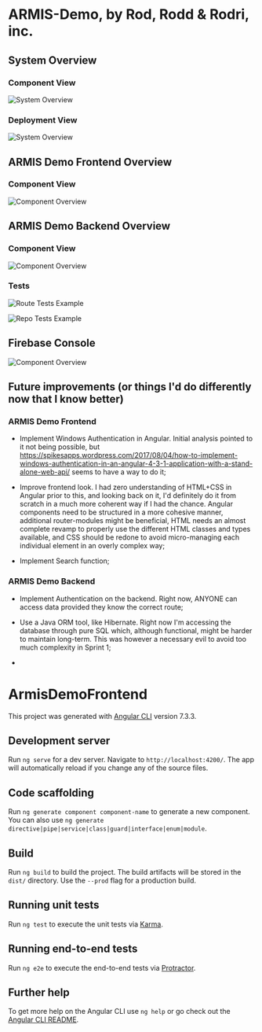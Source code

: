 # ARMIS-Demo, by Rod, Rodd & Rodri, inc.

## System Overview

### Component View
![System Overview](docs/SystemOverviewComponents.png)

### Deployment View
![System Overview](docs/SystemOverviewDeployment.png)

## ARMIS Demo Frontend Overview

### Component View
![Component Overview](docs/ArmisDemoFrontendAngularComponentsOverview.png)

## ARMIS Demo Backend Overview

### Component View
![Component Overview](docs/ArmisDemoBackendOverview.png)

### Tests
![Route Tests Example](docs/ArmisDemoBackendRouteTestsExample.png)


![Repo Tests Example](docs/ArmisDemoBackendRepoTestsExample.png)


## Firebase Console

![Component Overview](docs/FirebaseManagementConsole.png)


## Future improvements (or things I'd do differently now that I know better)

### ARMIS Demo Frontend
- Implement Windows Authentication in Angular. Initial analysis pointed to it not being possible, but https://spikesapps.wordpress.com/2017/08/04/how-to-implement-windows-authentication-in-an-angular-4-3-1-application-with-a-stand-alone-web-api/ seems to have a way to do it;

- Improve frontend look. I had zero understanding of HTML+CSS in Angular prior to this, and looking back on it, I'd definitely do it from scratch in a much more coherent way if I had the chance. Angular components need to be structured in a more cohesive manner, additional router-modules might be beneficial, HTML needs an almost complete revamp to properly use the different HTML classes and types available, and CSS should be redone to avoid micro-managing each individual element in an overly complex way;

- Implement Search function;

### ARMIS Demo Backend
- Implement Authentication on the backend. Right now, ANYONE can access data provided they know the correct route;

- Use a Java ORM tool, like Hibernate. Right now I'm accessing the database through pure SQL which, although functional, might be harder to maintain long-term. This was however a necessary evil to avoid too much complexity in Sprint 1;

-

# ArmisDemoFrontend

This project was generated with [Angular CLI](https://github.com/angular/angular-cli) version 7.3.3.

## Development server

Run `ng serve` for a dev server. Navigate to `http://localhost:4200/`. The app will automatically reload if you change any of the source files.

## Code scaffolding

Run `ng generate component component-name` to generate a new component. You can also use `ng generate directive|pipe|service|class|guard|interface|enum|module`.

## Build

Run `ng build` to build the project. The build artifacts will be stored in the `dist/` directory. Use the `--prod` flag for a production build.

## Running unit tests

Run `ng test` to execute the unit tests via [Karma](https://karma-runner.github.io).

## Running end-to-end tests

Run `ng e2e` to execute the end-to-end tests via [Protractor](http://www.protractortest.org/).

## Further help

To get more help on the Angular CLI use `ng help` or go check out the [Angular CLI README](https://github.com/angular/angular-cli/blob/master/README.md).
